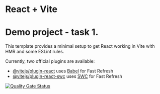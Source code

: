 # React + Vite

# Demo project - task 1.

This template provides a minimal setup to get React working in Vite with HMR and some ESLint rules.

Currently, two official plugins are available:

- [@vitejs/plugin-react](https://github.com/vitejs/vite-plugin-react/blob/main/packages/plugin-react/README.md) uses [Babel](https://babeljs.io/) for Fast Refresh
- [@vitejs/plugin-react-swc](https://github.com/vitejs/vite-plugin-react-swc) uses [SWC](https://swc.rs/) for Fast Refresh

[![Quality Gate Status](https://sonarcloud.io/api/project_badges/measure?project=nahusenayElias_react_demo&metric=alert_status)](https://sonarcloud.io/summary/new_code?id=nahusenayElias_react_demo)
